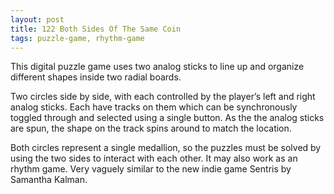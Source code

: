 ```yaml
---
layout: post
title: 122 Both Sides Of The Same Coin
tags: puzzle-game, rhythm-game
---
```

This digital puzzle game uses two analog sticks to line up and organize different shapes inside two radial boards.

Two circles side by side, with each controlled by the player’s left and right analog sticks.  Each have tracks on them which can be synchronously toggled through and selected using a single button.  As the the analog sticks are spun, the shape on the track spins around to match the location.

Both circles represent a single medallion, so the puzzles must be solved by using the two sides to interact with each other. It may also work as an rhythm game. Very vaguely similar to the new indie game Sentris by Samantha Kalman.